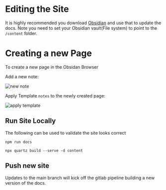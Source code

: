 # Editing the Site

It is highly recommended you download [Obsidian](https://obsidian.md/) and use that to update the docs. Note you need to set your Obsidian vault(File system) to point to the `/content` folder.

# Creating a new Page

To create a new page in the Obsidan Browser

Add a new note:

![new note](.assets/newnote.png)

Apply Template `notes` to the newly created page:

![apply template](.assets/addtemplate.png)

## Run Site Locally

The following can be used to validate the site looks correct

`npm run docs`

`npx quartz build --serve -d content`

## Push new site

Updates to the main branch will kick off the gitlab pipeline building a new version of the docs.
 